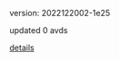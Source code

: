 version: 2022122002-1e25

updated 0 avds

[details](https://github.com/0x74f917491bfa7ebfa379/ali_avd_db/blob/master/change_log/2022/12/20/02/1e25.txt)